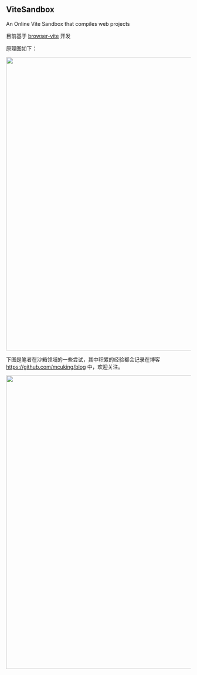 ## ViteSandbox

An Online Vite Sandbox that compiles web projects

目前基于 [browser-vite](https://github.com/divriots/browser-vite) 开发

原理图如下：

<img src="https://p6.music.126.net/obj/wo3DlcOGw6DClTvDisK1/14157639156/bad1/9f64/f6cd/7db732aac361163527b82be5342125d5.png" width=800/>

下图是笔者在沙箱领域的一些尝试，其中积累的经验都会记录在博客 https://github.com/mcuking/blog 中，欢迎关注。

<img src="https://p5.music.126.net/obj/wo3DlcOGw6DClTvDisK1/13992673209/34ae/2e68/4c95/5e7760ab26d65ad5426fe90546d79b41.png" width=800/>
